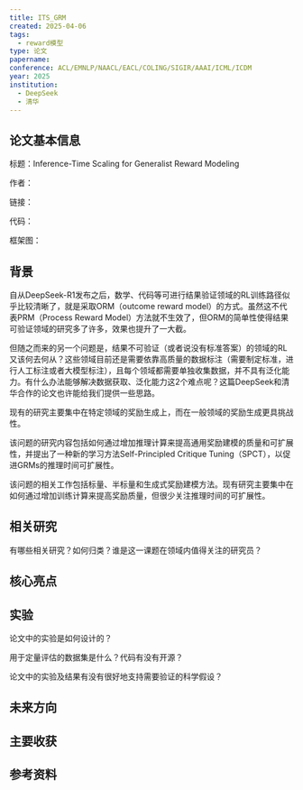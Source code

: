 ```yaml
---
title: ITS_GRM
created: 2025-04-06
tags:
  - reward模型
type: 论文
papername: 
conference: ACL/EMNLP/NAACL/EACL/COLING/SIGIR/AAAI/ICML/ICDM
year: 2025
institution:
  - DeepSeek
  - 清华
---
```


## 论文基本信息

标题：Inference-Time Scaling for Generalist Reward Modeling

作者：

链接：

代码：

框架图：


## 背景

自从DeepSeek-R1发布之后，数学、代码等可进行结果验证领域的RL训练路径似乎比较清晰了，就是采取ORM（outcome reward model）的方式。虽然这不代表PRM（Process Reward Model）方法就不生效了，但ORM的简单性使得结果可验证领域的研究多了许多，效果也提升了一大截。

但随之而来的另一个问题是，结果不可验证（或者说没有标准答案）的领域的RL又该何去何从？这些领域目前还是需要依靠高质量的数据标注（需要制定标准，进行人工标注或者大模型标注），且每个领域都需要单独收集数据，并不具有泛化能力。有什么办法能够解决数据获取、泛化能力这2个难点呢？这篇DeepSeek和清华合作的论文也许能给我们提供一些思路。

现有的研究主要集中在特定领域的奖励生成上，而在一般领域的奖励生成更具挑战性。

该问题的研究内容包括如何通过增加推理计算来提高通用奖励建模的质量和可扩展性，并提出了一种新的学习方法Self-Principled Critique Tuning（SPCT），以促进GRMs的推理时间可扩展性。

该问题的相关工作包括标量、半标量和生成式奖励建模方法。现有研究主要集中在如何通过增加训练计算来提高奖励质量，但很少关注推理时间的可扩展性。


## 相关研究
有哪些相关研究？如何归类？谁是这一课题在领域内值得关注的研究员？



## 核心亮点



## 实验
论文中的实验是如何设计的？

用于定量评估的数据集是什么？代码有没有开源？

论文中的实验及结果有没有很好地支持需要验证的科学假设？



## 未来方向



## 主要收获


## 参考资料
